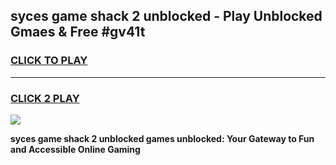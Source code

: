 
## syces game shack 2 unblocked - Play Unblocked Gmaes & Free #gv41t
<h3>
<a href="https://news.freeplayer.one?title=syces_game_shack_2_unblocked&ref=03M">CLICK TO PLAY</a></h3>
<hr>

<h3>
<a href="https://news.freeplayer.one?title=syces_game_shack_2_unblocked&ref=03M">CLICK 2 PLAY</a>
  
</h3>

<a href="https://news.freeplayer.one?title=syces_game_shack_2_unblocked&ref=03M"><img src="https://clearcache.store/games.png"></a>


**syces game shack 2 unblocked games unblocked: Your Gateway to Fun and Accessible Online Gaming**
